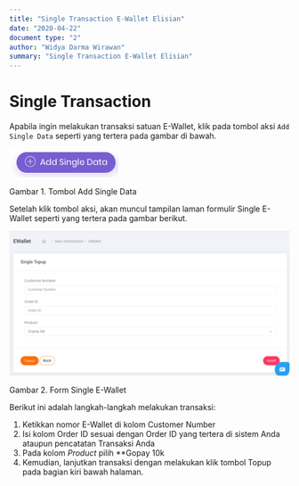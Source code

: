 ```yaml
---
title: "Single Transaction E-Wallet Elisian"
date: "2020-04-22"
document type: "2" 
author: "Widya Darma Wirawan"
summary: "Single Transaction E-Wallet Elisian"
---
```


# Single Transaction

Apabila ingin melakukan transaksi satuan E-Wallet, klik pada tombol aksi `Add Single Data` seperti yang tertera pada gambar di bawah.

![](./image-user-manual/elisian-ewallet-single-1.png)

Gambar 1. Tombol Add Single Data

Setelah klik tombol aksi, akan muncul tampilan laman formulir Single E-Wallet seperti yang tertera pada gambar berikut.


![](./image-user-manual/elisian-ewallet-single-2.png)

Gambar 2. Form Single E-Wallet

Berikut ini adalah langkah-langkah melakukan transaksi:

1. Ketikkan nomor E-Wallet di kolom Customer Number
2. Isi kolom Order ID sesuai dengan Order ID yang tertera di sistem Anda ataupun pencatatan Transaksi Anda
3. Pada kolom *Product* pilih **Gopay 10k
4. Kemudian, lanjutkan transaksi dengan melakukan klik tombol Topup pada bagian kiri bawah halaman.